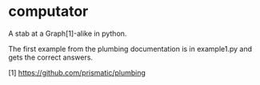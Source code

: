 computator
==========

A stab at a Graph[1]-alike in python.

The first example from the plumbing documentation is
in example1.py and gets the correct answers.

[1] https://github.com/prismatic/plumbing

